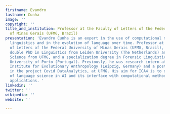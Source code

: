 ```yaml
---
firstname: Evandro
lastname: Cunha
image: ''
copyright: ''
title_and_institution: Professor at the Faculty of Letters of the Federal University
  of Minas Gerais (UFMG, Brazil)
presentation: 'Evandro Cunha is an expert in the use of computational methods in applied
  linguistics and in the evolution of language over time. Professor at the Faculty
  of Letters of the Federal University of Minas Gerais (UFMG, Brazil), he holds a
  double PhD in Linguistics from Leiden University (The Netherlands) and in Computer
  Science from UFMG, and a specialization degree in Forensic Linguistics from the
  University of Porto (Portugal). Previously, he was research intern at the Max Planck
  Institute for Evolutionary Anthropology (Leipzig, Germany) and a postdoctoral fellow
  in the project Covid DataAnalytics, at UFMG. His aim for ICA4 is to discuss applications
  of language science in AI and its interface with computational methods, theory and
  applications. '
linkedin: ''
twitter: ''
wikipedia: ''
website: ''

---
```

